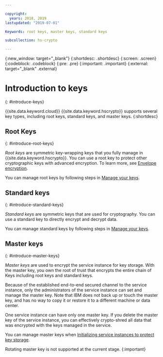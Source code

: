 ```yaml
---

copyright:
  years: 2018, 2019
lastupdated: "2019-07-01"

Keywords: root keys, master keys, standard keys

subcollection: hs-crypto

---
```


{:new_window: target="_blank"}
{:shortdesc: .shortdesc}
{:screen: .screen}
{:codeblock: .codeblock}
{:pre: .pre}
{:important: .important}
{:external: target="_blank" .external}

# Introduction to keys
{: #introduce-keys}

{{site.data.keyword.cloud}} {{site.data.keyword.hscrypto}} supports several key types, including root keys, standard keys, and master keys.
{:shortdesc}

## Root Keys
{: #introduce-root-keys}

*Root keys* are symmetric key-wrapping keys that you fully manage in {{site.data.keyword.hscrypto}}. You can use a root key to protect other cryptographic keys with advanced encryption. To learn more, see <a href="/docs/services/hs-crypto?topic=hs-crypto-envelope-encryption">Envelope encryption</a>.

You can manage root keys by following steps in [Manage your keys](/docs/services/hs-crypto?topic=hs-crypto-get-started#manage-keys).

## Standard keys
{: #introduce-standard-keys}

*Standard keys* are symmetric keys that are used for cryptography. You can use a standard key to directly encrypt and decrypt data.

You can manage standard keys by following steps in [Manage your keys](/docs/services/hs-crypto?topic=hs-crypto-get-started#manage-keys).

## Master keys
{: #introduce-master-keys}

*Master keys* are used to encrypt the service instance for key storage. With the master key, you own the root of trust that encrypts the entire chain of Keys including root keys and standard keys.

Because of the established end-to-end secured channel to the service instance, only the administrators of the service instance can set and manage the master key. Note that IBM does not back up or touch the master key, and has no way to copy it or restore it to a different machine or data center.

One service instance can have only one master key. If you delete the master key of the service instance, you can effectively crypto-shred all data that was encrypted with the keys managed in the service.

You can manage master keys when [Initializing service instances to protect key storage](/docs/services/hs-crypto?topic=hs-crypto-initialize-hsm).

Rotating master key is not supported at the current stage.
{:important}
